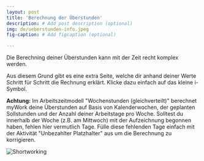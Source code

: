 ```yaml
---
layout: post
title: 'Berechnung der Überstunden'
description: # Add post description (optional)
img: de/ueberstunden-info.jpeg
fig-caption: # Add figcaption (optional)

---
```


Die Berechning deiner Überstunden kann mit der Zeit recht komplex werden.

Aus diesem Grund gibt es eine extra Seite, welche dir anhand deiner Werte Schritt für Schritt die Rechnung erklärt. Klicke dazu einfach auf das kleine i-Symbol.

<b>Achtung:</b> Im Arbeitszeitmodell "Wochenstunden (gleichverteilt)" berechnet myWork deine Überstunden auf Basis von Kalenderwochen, der geplanten Sollstunden und der Anzahl deiner Arbeitstage pro Woche. Solltest du innerhalb der Woche (z.B. am Mittwoch) mit der Aufzeichnung begonnen haben, fehlen hier vermutlich Tage. Fülle diese fehlenden Tage einfach mit der Aktivität "Unbezahlter Platzhalter" aus um die Berechnung zu korrigieren.

![Shortworking]({{site.baseurl}}/assets/img/de/ueberstunden-platzhalter.jpeg)



